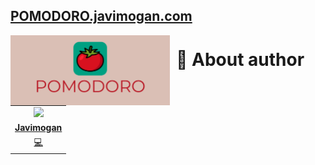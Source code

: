 


## [**POMODORO.javimogan.com**](https://pomodoro.javimogan.com)

<p align="center">
<img src="https://github.com/javimogan/pomodoro.javimogan.com/blob/main/public/images/banner.svg"
	alt="Thumbnail"
	width=255
	style="float: left; margin-right: 10px;" />
</p>

# 🌚 About author 
<!-- About Author -->
<table id="contributors">
	<tr id="info_avatar">
		<td id="javimogan" align="center">
			<a href="https://github.com/javimogan">
				<img src="https://avatars.githubusercontent.com/u/61110500?v=4" width="100px"/>
			</a>
		</td>
	</tr>
	<tr id="info_name">
		<td id="javimogan" align="center">
			<a href="https://github.com/javimogan">
				<strong>Javimogan</strong>
			</a>
		</td>
	</tr>
	<tr id="info_commit">
		<td id="javimogan" align="center">
			<a href="/commits?author=javimogan" title="Developer">
				<span id="role">💻</span>
			</a>
		</td>
	</tr>
</table>
<!-- end About Author -->
